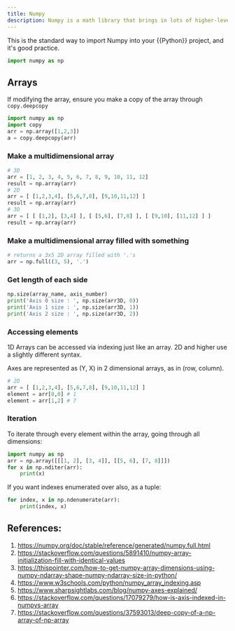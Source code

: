 ```yaml
---
title: Numpy
description: Numpy is a math library that brings in lots of higher-level math functionality to Python.
---
```


This is the standard way to import Numpy into your {{Python}} project, and it's good practice.

```python
import numpy as np
```

## Arrays

If modifying the array, ensure you make a copy of the array through `copy.deepcopy`

```python
import numpy as np
import copy
arr = np.array([1,2,3])
a = copy.deepcopy(arr)
```

### Make a multidimensional array

```python
# 3D
arr = [1, 2, 3, 4, 5, 6, 7, 8, 9, 10, 11, 12]
result = np.array(arr)
# 2D
arr = [ [1,2,3,4], [5,6,7,8], [9,10,11,12] ]
result = np.array(arr)
# 3D
arr = [ [ [1,2], [3,4] ], [ [5,6], [7,8] ], [ [9,10], [11,12] ] ]
result = np.array(arr)
```

### Make a multidimensional array filled with something

```python
# returns a 3x5 2D array filled with '.'s
arr = np.full((3, 5), '.')
```

### Get length of each side 

```python
np.size(array_name, axis_number)
print('Axis 0 size : ', np.size(arr3D, 0))
print('Axis 1 size : ', np.size(arr3D, 1))
print('Axis 2 size : ', np.size(arr3D, 2))
```

### Accessing elements

1D Arrays can be accessed via indexing just like an array. 2D and higher use a slightly different syntax. 

Axes are represented as (Y, X) in 2 dimensional arrays, as in (row, column).

```python
# 2D
arr = [ [1,2,3,4], [5,6,7,8], [9,10,11,12] ]
element = arr[0,0] # 1
element = arr[1,2] # 7
```

### Iteration

To iterate through every element within the array, going through all dimensions:

```python
import numpy as np
arr = np.array([[[1, 2], [3, 4]], [[5, 6], [7, 8]]])
for x in np.nditer(arr):
    print(x)
```

If you want indexes enumerated over also, as a tuple:

```python
for index, x in np.ndenumerate(arr):
    print(index, x)
```

## References:

1. https://numpy.org/doc/stable/reference/generated/numpy.full.html
2. https://stackoverflow.com/questions/5891410/numpy-array-initialization-fill-with-identical-values
3. https://thispointer.com/how-to-get-numpy-array-dimensions-using-numpy-ndarray-shape-numpy-ndarray-size-in-python/
4. https://www.w3schools.com/python/numpy_array_indexing.asp
5. https://www.sharpsightlabs.com/blog/numpy-axes-explained/
6. https://stackoverflow.com/questions/17079279/how-is-axis-indexed-in-numpys-array
7. https://stackoverflow.com/questions/37593013/deep-copy-of-a-np-array-of-np-array